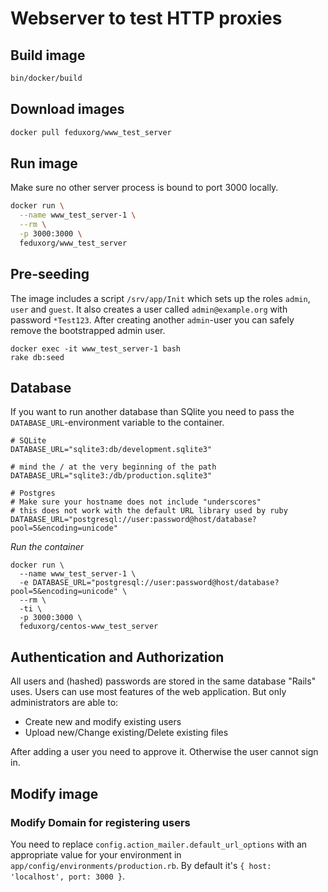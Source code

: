 # Webserver to test HTTP proxies

## Build image

~~~bash
bin/docker/build
~~~

## Download images

~~~bash
docker pull feduxorg/www_test_server
~~~

## Run image

Make sure no other server process is bound to port 3000 locally.

~~~bash
docker run \
  --name www_test_server-1 \
  --rm \
  -p 3000:3000 \
  feduxorg/www_test_server
~~~

## Pre-seeding

The image includes a script `/srv/app/Init` which sets up the
roles `admin`, `user` and `guest`. It also creates a user called
`admin@example.org` with password `*Test123`. After creating another
`admin`-user you can safely remove the bootstrapped admin user.

~~~
docker exec -it www_test_server-1 bash
rake db:seed
~~~

## Database

If you want to run another database than SQlite you need to pass the
`DATABASE_URL`-environment variable to the container. 

~~~
# SQLite
DATABASE_URL="sqlite3:db/development.sqlite3"

# mind the / at the very beginning of the path
DATABASE_URL="sqlite3:/db/production.sqlite3"

# Postgres
# Make sure your hostname does not include "underscores"
# this does not work with the default URL library used by ruby
DATABASE_URL="postgresql://user:password@host/database?pool=5&encoding=unicode"
~~~

*Run the container*

~~~
docker run \
  --name www_test_server-1 \
  -e DATABASE_URL="postgresql://user:password@host/database?pool=5&encoding=unicode" \
  --rm \
  -ti \
  -p 3000:3000 \
  feduxorg/centos-www_test_server
~~~

## Authentication and Authorization

All users and (hashed) passwords are stored in the same database "Rails" uses.
Users can use most features of the web application. But only administrators
are able to:

* Create new and modify existing users
* Upload new/Change existing/Delete existing files

After adding a user you need to approve it. Otherwise the user cannot sign in.

## Modify image

### Modify Domain for registering users

You need to replace `config.action_mailer.default_url_options` with an
appropriate value for your environment in
`app/config/environments/production.rb`. By default it's `{ host: 'localhost',
port: 3000 }`.
